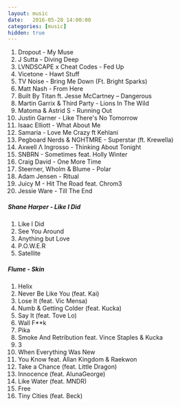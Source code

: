 ```yaml
---
layout: music
date:   2016-05-28 14:00:00
categories: [music]
hidden: true
---
```

1. Dropout - My Muse
2. J Sutta - Diving Deep
3. LVNDSCAPE x Cheat Codes - Fed Up
4. Vicetone - Hawt Stuff
5. TV Noise - Bring Me Down (Ft. Bright Sparks)
6. Matt Nash - From Here
7. Built By Titan ft. Jesse McCartney – Dangerous
8. Martin Garrix & Third Party - Lions In The Wild
9. Matoma & Astrid S - Running Out
10. Justin Garner - Like There's No Tomorrow
11. Isaac Elliott - What About Me
12. Samaria - Love Me Crazy ft Kehlani
13. Pegboard Nerds & NGHTMRE - Superstar (ft. Krewella)
14. Axwell Λ Ingrosso - Thinking About Tonight
15. SNBRN - Sometimes feat. Holly Winter
16. Craig David - One More Time
17. Steerner, Wholm & Blume - Polar
18. Adam Jensen - Ritual
19. Juicy M - Hit The Road feat. Chrom3
20. Jessie Ware - Till The End

##### Shane Harper - Like I Did

1. Like I Did
2. See You Around
3. Anything but Love
4. P.O.W.E.R
5. Satellite

##### Flume - Skin

1. Helix
2. Never Be Like You (feat. Kai)
3. Lose It (feat. Vic Mensa)
4. Numb & Getting Colder (feat. Kucka)
5. Say It (feat. Tove Lo)
6. Wall F**k
7. Pika
8. Smoke And Retribution feat. Vince Staples & Kucka
9. 3
10. When Everything Was New
11. You Know feat. Allan Kingdom & Raekwon
12. Take a Chance (feat. Little Dragon)
13. Innocence (feat. AlunaGeorge)
14. Like Water (feat. MNDR)
15. Free
16. Tiny Cities (feat. Beck)